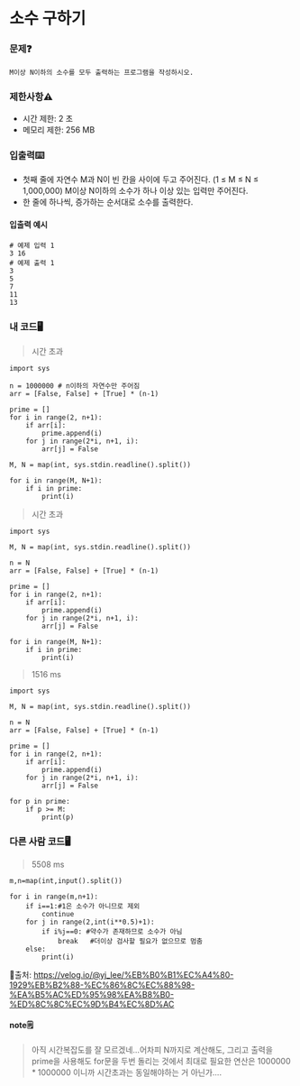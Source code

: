 # 소수 구하기

### 문제❓
```
M이상 N이하의 소수를 모두 출력하는 프로그램을 작성하시오.
```

### 제한사항⚠️
* 시간 제한: 2 초
* 메모리 제한: 256 MB

### 입출력⌨️
* 첫째 줄에 자연수 M과 N이 빈 칸을 사이에 두고 주어진다. (1 ≤ M ≤ N ≤ 1,000,000) M이상 N이하의 소수가 하나 이상 있는 입력만 주어진다.
* 한 줄에 하나씩, 증가하는 순서대로 소수를 출력한다.

#### 입출력 예시
```
# 예제 입력 1 
3 16
# 예제 출력 1 
3
5
7
11
13
```

### 내 코드🖥️
> 시간 초과
```
import sys

n = 1000000 # n이하의 자연수만 주어짐
arr = [False, False] + [True] * (n-1) 

prime = []
for i in range(2, n+1):
    if arr[i]:
        prime.append(i)
    for j in range(2*i, n+1, i):
        arr[j] = False 

M, N = map(int, sys.stdin.readline().split())

for i in range(M, N+1):
    if i in prime:
        print(i)
```

> 시간 초과
```
import sys

M, N = map(int, sys.stdin.readline().split())

n = N
arr = [False, False] + [True] * (n-1) 

prime = []
for i in range(2, n+1):
    if arr[i]:
        prime.append(i)
    for j in range(2*i, n+1, i):
        arr[j] = False 

for i in range(M, N+1):
    if i in prime:
        print(i)
```

> 1516 ms
```
import sys

M, N = map(int, sys.stdin.readline().split())

n = N
arr = [False, False] + [True] * (n-1) 

prime = []
for i in range(2, n+1):
    if arr[i]:
        prime.append(i)
    for j in range(2*i, n+1, i):
        arr[j] = False 

for p in prime:
    if p >= M:
        print(p)
```


### 다른 사람 코드🖥️
> 5508 ms
```
m,n=map(int,input().split())

for i in range(m,n+1):
    if i==1:#1은 소수가 아니므로 제외
        continue
    for j in range(2,int(i**0.5)+1):
        if i%j==0: #약수가 존재하므로 소수가 아님
            break   #더이상 검사할 필요가 없으므로 멈춤
    else:
        print(i)
```
🔗출처: https://velog.io/@yj_lee/%EB%B0%B1%EC%A4%80-1929%EB%B2%88-%EC%86%8C%EC%88%98-%EA%B5%AC%ED%95%98%EA%B8%B0-%ED%8C%8C%EC%9D%B4%EC%8D%AC

#### note🗒️
> 아직 시간복잡도를 잘 모르겠네...어차피 N까지로 계산해도, 그리고 출력을 prime을 사용해도 for문을 두번 돌리는 것에서 최대로 필요한 연산은 $1000000*1000000$ 이니까 시간초과는 동일해야하는 거 아닌가....

